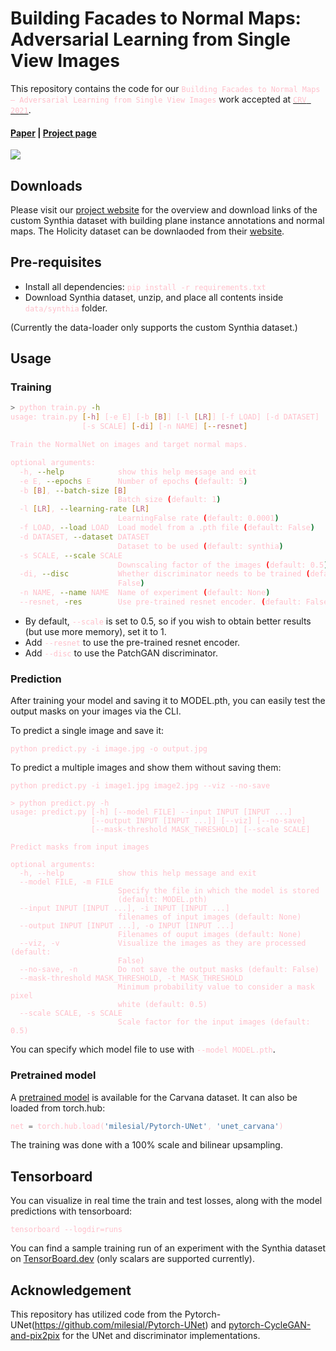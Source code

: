 # Building Facades to Normal Maps: Adversarial Learning from Single View Images

This repository contains the code for our `Building Facades to Normal Maps – Adversarial Learning from Single View Images` work accepted at [`CRV 2021`](https://www.computerrobotvision.org/).

#### [Paper]() | [Project page](https://mukulkhanna.github.io/building-facade-normal-estimation-crv/) 

![](/assets/preview.png)

## Downloads

Please visit our [project website](https://mukulkhanna.github.io/building-facade-normal-estimation-crv/) for the overview and download links of the custom Synthia dataset with building plane instance annotations and normal maps. The Holicity dataset can be downlaoded from their [website](https://holicity.io
).

## Pre-requisites

- Install all dependencies: `pip install -r requirements.txt`
- Download Synthia dataset, unzip, and place all contents inside `data/synthia` folder.

(Currently the data-loader only supports the custom Synthia dataset.)


## Usage

### Training

```bash
> python train.py -h
usage: train.py [-h] [-e E] [-b [B]] [-l [LR]] [-f LOAD] [-d DATASET]
                [-s SCALE] [-di] [-n NAME] [--resnet]

Train the NormalNet on images and target normal maps.

optional arguments:
  -h, --help            show this help message and exit
  -e E, --epochs E      Number of epochs (default: 5)
  -b [B], --batch-size [B]
                        Batch size (default: 1)
  -l [LR], --learning-rate [LR]
                        LearningFalse rate (default: 0.0001)
  -f LOAD, --load LOAD  Load model from a .pth file (default: False)
  -d DATASET, --dataset DATASET
                        Dataset to be used (default: synthia)
  -s SCALE, --scale SCALE
                        Downscaling factor of the images (default: 0.5)
  -di, --disc           Whether discriminator needs to be trained (default:
                        False)
  -n NAME, --name NAME  Name of experiment (default: None)
  --resnet, -res        Use pre-trained resnet encoder. (default: False)

```
- By default, `--scale` is set to 0.5, so if you wish to obtain better results (but use more memory), set it to 1.
- Add `--resnet` to use the pre-trained resnet encoder.
- Add `--disc` to use the PatchGAN discriminator.


### Prediction

After training your model and saving it to MODEL.pth, you can easily test the output masks on your images via the CLI.

To predict a single image and save it:

`python predict.py -i image.jpg -o output.jpg`

To predict a multiple images and show them without saving them:

`python predict.py -i image1.jpg image2.jpg --viz --no-save`

```shell script
> python predict.py -h
usage: predict.py [-h] [--model FILE] --input INPUT [INPUT ...]
                  [--output INPUT [INPUT ...]] [--viz] [--no-save]
                  [--mask-threshold MASK_THRESHOLD] [--scale SCALE]

Predict masks from input images

optional arguments:
  -h, --help            show this help message and exit
  --model FILE, -m FILE
                        Specify the file in which the model is stored
                        (default: MODEL.pth)
  --input INPUT [INPUT ...], -i INPUT [INPUT ...]
                        filenames of input images (default: None)
  --output INPUT [INPUT ...], -o INPUT [INPUT ...]
                        Filenames of ouput images (default: None)
  --viz, -v             Visualize the images as they are processed (default:
                        False)
  --no-save, -n         Do not save the output masks (default: False)
  --mask-threshold MASK_THRESHOLD, -t MASK_THRESHOLD
                        Minimum probability value to consider a mask pixel
                        white (default: 0.5)
  --scale SCALE, -s SCALE
                        Scale factor for the input images (default: 0.5)
```
You can specify which model file to use with `--model MODEL.pth`.


### Pretrained model
A [pretrained model](https://github.com/milesial/Pytorch-UNet/releases/tag/v1.0) is available for the Carvana dataset. It can also be loaded from torch.hub:

```python
net = torch.hub.load('milesial/Pytorch-UNet', 'unet_carvana')
```
The training was done with a 100% scale and bilinear upsampling.

## Tensorboard
You can visualize in real time the train and test losses, along with the model predictions with tensorboard:

`tensorboard --logdir=runs`

You can find a sample training run of an experiment with the Synthia dataset on [TensorBoard.dev](https://tensorboard.dev/experiment/d0MFnNlHRYKvq6oeOSp3YA/) (only scalars are supported currently).


## Acknowledgement

This repository has utilized code from the Pytorch-UNet(https://github.com/milesial/Pytorch-UNet) and [pytorch-CycleGAN-and-pix2pix](https://github.com/junyanz/pytorch-CycleGAN-and-pix2pix) for the UNet and discriminator implementations.

<style>

code {
  color: pink;
}

</style>